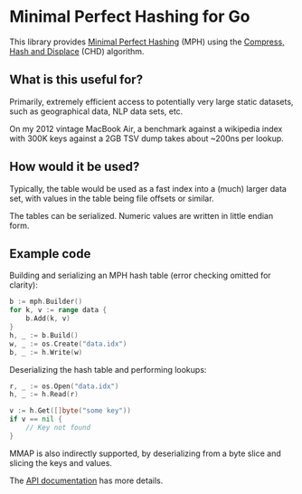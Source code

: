 # Minimal Perfect Hashing for Go

This library provides [Minimal Perfect Hashing](http://en.wikipedia.org/wiki/Perfect_hash_function) (MPH) using the [Compress, Hash and Displace](http://cmph.sourceforge.net/papers/esa09.pdf) (CHD) algorithm.

## What is this useful for?

Primarily, extremely efficient access to potentially very large static datasets, such as geographical data, NLP data sets, etc.

On my 2012 vintage MacBook Air, a benchmark against a wikipedia index with 300K keys against a 2GB TSV dump takes about ~200ns per lookup.

## How would it be used?

Typically, the table would be used as a fast index into a (much) larger data set, with values in the table being file offsets or similar.

The tables can be serialized. Numeric values are written in little endian form.

## Example code

Building and serializing an MPH hash table (error checking omitted for clarity):

```go
b := mph.Builder()
for k, v := range data {
    b.Add(k, v)
}
h, _ := b.Build()
w, _ := os.Create("data.idx")
b, _ := h.Write(w)
```

Deserializing the hash table and performing lookups:

```go
r, _ := os.Open("data.idx")
h, _ := h.Read(r)

v := h.Get([]byte("some key"))
if v == nil {
    // Key not found
}
```

MMAP is also indirectly supported, by deserializing from a byte slice and slicing the keys and values.

The [API documentation](http://godoc.org/github.com/alecthomas/mph) has more details.
